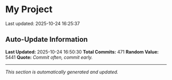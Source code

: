 # My Project


Last updated: 2025-10-24 16:25:37






























































































































































































































































































































































































































































































































































































































































































































































































































































































## Auto-Update Information

**Last Updated:** 2025-10-24 16:50:30
**Total Commits:** 471
**Random Value:** 5441
**Quote:** _Commit often, commit early._

---
_This section is automatically generated and updated._